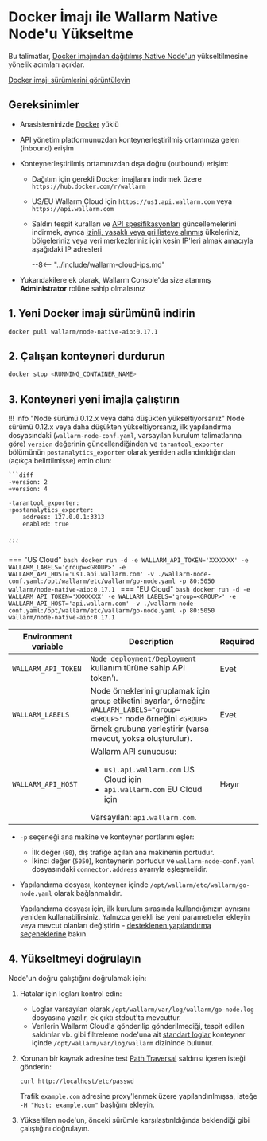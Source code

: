 [configure-proxy-balancer-instr]:           ../../admin-en/configuration-guides/access-to-wallarm-api-via-proxy.md
[ptrav-attack-docs]:                        ../../attacks-vulns-list.md#path-traversal
[ip-list-docs]:                             ../../user-guides/ip-lists/overview.md
[api-spec-enforcement-docs]:                ../../api-specification-enforcement/overview.md

# Docker İmajı ile Wallarm Native Node'u Yükseltme

Bu talimatlar, [Docker imajından dağıtılmış Native Node'un](../../installation/native-node/docker-image.md) yükseltilmesine yönelik adımları açıklar.

[Docker imajı sürümlerini görüntüleyin](node-artifact-versions.md)

## Gereksinimler

* Anasisteminizde [Docker](https://docs.docker.com/engine/install/) yüklü
* API yönetim platformunuzdan konteynerleştirilmiş ortamınıza gelen (inbound) erişim
* Konteynerleştirilmiş ortamınızdan dışa doğru (outbound) erişim:

    * Dağıtım için gerekli Docker imajlarını indirmek üzere `https://hub.docker.com/r/wallarm`
    * US/EU Wallarm Cloud için `https://us1.api.wallarm.com` veya `https://api.wallarm.com`
    * Saldırı tespit kuralları ve [API spesifikasyonları][api-spec-enforcement-docs] güncellemelerini indirmek, ayrıca [izinli, yasaklı veya gri listeye alınmış][ip-list-docs] ülkeleriniz, bölgeleriniz veya veri merkezleriniz için kesin IP'leri almak amacıyla aşağıdaki IP adresleri

        --8<-- "../include/wallarm-cloud-ips.md"
* Yukarıdakilere ek olarak, Wallarm Console'da size atanmış **Administrator** rolüne sahip olmalısınız

## 1. Yeni Docker imajı sürümünü indirin

```
docker pull wallarm/node-native-aio:0.17.1
```

## 2. Çalışan konteyneri durdurun

```bash
docker stop <RUNNING_CONTAINER_NAME>
```

## 3. Konteyneri yeni imajla çalıştırın

!!! info "Node sürümü 0.12.x veya daha düşükten yükseltiyorsanız"
    Node sürümü 0.12.x veya daha düşükten yükseltiyorsanız, ilk yapılandırma dosyasındaki (`wallarm-node-conf.yaml`, varsayılan kurulum talimatlarına göre) `version` değerinin güncellendiğinden ve `tarantool_exporter` bölümünün `postanalytics_exporter` olarak yeniden adlandırıldığından (açıkça belirtilmişse) emin olun:

    ```diff
    -version: 2
    +version: 4

    -tarantool_exporter:
    +postanalytics_exporter:
        address: 127.0.0.1:3313
        enabled: true
    
    ...
    ```

=== "US Cloud"
    ```bash
    docker run -d -e WALLARM_API_TOKEN='XXXXXXX' -e WALLARM_LABELS='group=<GROUP>' -e WALLARM_API_HOST='us1.api.wallarm.com' -v ./wallarm-node-conf.yaml:/opt/wallarm/etc/wallarm/go-node.yaml -p 80:5050 wallarm/node-native-aio:0.17.1
    ```
=== "EU Cloud"
    ```bash
    docker run -d -e WALLARM_API_TOKEN='XXXXXXX' -e WALLARM_LABELS='group=<GROUP>' -e WALLARM_API_HOST='api.wallarm.com' -v ./wallarm-node-conf.yaml:/opt/wallarm/etc/wallarm/go-node.yaml -p 80:5050 wallarm/node-native-aio:0.17.1
    ```

Environment variable | Description| Required
--- | ---- | ----
`WALLARM_API_TOKEN` | `Node deployment/Deployment` kullanım türüne sahip API token'ı. | Evet
`WALLARM_LABELS` | Node örneklerini gruplamak için `group` etiketini ayarlar, örneğin:<br>`WALLARM_LABELS="group=<GROUP>"` node örneğini `<GROUP>` örnek grubuna yerleştirir (varsa mevcut, yoksa oluşturulur). | Evet
`WALLARM_API_HOST` | Wallarm API sunucusu:<ul><li>`us1.api.wallarm.com` US Cloud için</li><li>`api.wallarm.com` EU Cloud için</li></ul>Varsayılan: `api.wallarm.com`. | Hayır

* `-p` seçeneği ana makine ve konteyner portlarını eşler:

    * İlk değer (`80`), dış trafiğe açılan ana makinenin portudur.
    * İkinci değer (`5050`), konteynerin portudur ve `wallarm-node-conf.yaml` dosyasındaki `connector.address` ayarıyla eşleşmelidir.
* Yapılandırma dosyası, konteyner içinde `/opt/wallarm/etc/wallarm/go-node.yaml` olarak bağlanmalıdır.

    Yapılandırma dosyası için, ilk kurulum sırasında kullandığınızın aynısını yeniden kullanabilirsiniz. Yalnızca gerekli ise yeni parametreler ekleyin veya mevcut olanları değiştirin - [desteklenen yapılandırma seçeneklerine](../../installation/native-node/all-in-one-conf.md) bakın.

## 4. Yükseltmeyi doğrulayın

Node'un doğru çalıştığını doğrulamak için:

1. Hatalar için logları kontrol edin:

    * Loglar varsayılan olarak `/opt/wallarm/var/log/wallarm/go-node.log` dosyasına yazılır, ek çıktı stdout'ta mevcuttur.
    * Verilerin Wallarm Cloud'a gönderilip gönderilmediği, tespit edilen saldırılar vb. gibi filtreleme node'una ait [standart loglar](../../admin-en/configure-logging.md) konteyner içinde `/opt/wallarm/var/log/wallarm` dizininde bulunur.
1. Korunan bir kaynak adresine test [Path Traversal][ptrav-attack-docs] saldırısı içeren isteği gönderin:

    ```
    curl http://localhost/etc/passwd
    ```
    
    Trafik `example.com` adresine proxy'lenmek üzere yapılandırılmışsa, isteğe `-H "Host: example.com"` başlığını ekleyin.
1. Yükseltilen node'un, önceki sürümle karşılaştırıldığında beklendiği gibi çalıştığını doğrulayın.